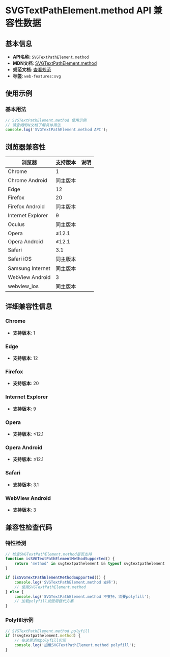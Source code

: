 # SVGTextPathElement.method API 兼容性数据

## 基本信息

- **API名称**: `SVGTextPathElement.method`
- **MDN文档**: [SVGTextPathElement.method](https://developer.mozilla.org/docs/Web/API/SVGTextPathElement/method)
- **规范文档**: [查看规范](https://svgwg.org/svg2-draft/text.html#__svg__SVGTextPathElement__method)
- **标签**: `web-features:svg`

## 使用示例

### 基本用法

```javascript
// SVGTextPathElement.method 使用示例
// 请查阅MDN文档了解具体用法
console.log('SVGTextPathElement.method API');
```

## 浏览器兼容性

| 浏览器 | 支持版本 | 说明 |
|--------|----------|------|
| Chrome | 1 |  |
| Chrome Android | 同主版本 |  |
| Edge | 12 |  |
| Firefox | 20 |  |
| Firefox Android | 同主版本 |  |
| Internet Explorer | 9 |  |
| Oculus | 同主版本 |  |
| Opera | ≤12.1 |  |
| Opera Android | ≤12.1 |  |
| Safari | 3.1 |  |
| Safari iOS | 同主版本 |  |
| Samsung Internet | 同主版本 |  |
| WebView Android | 3 |  |
| webview_ios | 同主版本 |  |

## 详细兼容性信息

### Chrome

- **支持版本**: 1

### Edge

- **支持版本**: 12

### Firefox

- **支持版本**: 20

### Internet Explorer

- **支持版本**: 9

### Opera

- **支持版本**: ≤12.1

### Opera Android

- **支持版本**: ≤12.1

### Safari

- **支持版本**: 3.1

### WebView Android

- **支持版本**: 3

## 兼容性检查代码

### 特性检测

```javascript
// 检查SVGTextPathElement.method是否支持
function isSVGTextPathElementMethodSupported() {
    return 'method' in svgtextpathelement && typeof svgtextpathelement.method === 'function';
}

if (isSVGTextPathElementMethodSupported()) {
    console.log('SVGTextPathElement.method 支持');
    // 使用SVGTextPathElement.method
} else {
    console.log('SVGTextPathElement.method 不支持，需要polyfill');
    // 加载polyfill或使用替代方案
}
```

### Polyfill示例

```javascript
// SVGTextPathElement.method polyfill
if (!svgtextpathelement.method) {
    // 在这里添加polyfill实现
    console.log('加载SVGTextPathElement.method polyfill');
}
```


